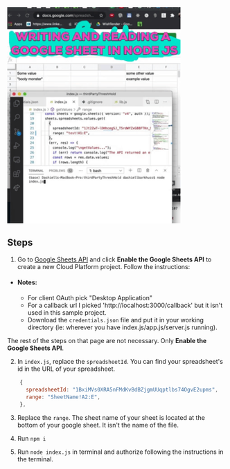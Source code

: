 <img src="google_sheet_10-5-20.gif" width="400">

## Steps

1. Go to [Google Sheets API](https://developers.google.com/sheets/api/quickstart/nodejs) and click **Enable the Google Sheets API** to create a new Cloud Platform project. Follow the instructions:

- #### Notes:
  - For client OAuth pick "Desktop Application"
  - For a callback url I picked 'http://localhost:3000/callback' but it isn't used in this sample project.
  - Download the `credentials.json` file and put it in your working directory (ie: wherever you have index.js/app.js/server.js running).

The rest of the steps on that page are not necessary. Only **Enable the Google Sheets API**.

2. In `index.js`, replace the `spreadsheetId`. You can find your spreadsheet's id in the URL of your spreadsheet.

```javascript
    {
      spreadsheetId: "1BxiMVs0XRA5nFMdKvBdBZjgmUUqptlbs74OgvE2upms",
      range: "SheetName!A2:E",
    },
```

3. Replace the `range`. The sheet name of your sheet is located at the bottom of your google sheet. It isn't the name of the file.

4. Run `npm i`

5. Run `node index.js` in terminal and authorize following the instructions in the terminal.
